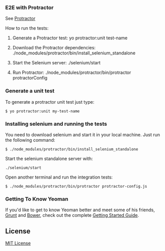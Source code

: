 ### E2E with Protractor

See [Protractor](https://github.com/angular/protractor)

How to run the tests:

1. Generate a Protractor test:
yo protractor:unit test-name

2. Download the Protractor dependencies:
./node_modules/protractor/bin/install_selenium_standalone

3. Start the Selenium server:
./selenium/start

4. Run Protractor:
./node_modules/protractor/bin/protractor protractorConfig

### Generate a unit test

To generate a protractor unit test just type:

```
$ yo protractor:unit my-test-name
```

### Installing selenium and running the tests

You need to download selenium and start it in your local machine. Just run the following command:

```
$ ./node_modules/protractor/bin/install_selenium_standalone
```

Start the selenium standalone server with:

```
./selenium/start
```

Open another terminal and run the integration tests:

```
$ ./node_modules/protractor/bin/protractor protractor-config.js
```

### Getting To Know Yeoman

If you'd like to get to know Yeoman better and meet some of his friends, [Grunt](http://gruntjs.com) and [Bower](http://bower.io), check out the complete [Getting Started Guide](https://github.com/yeoman/yeoman/wiki/Getting-Started).


## License

[MIT License](http://en.wikipedia.org/wiki/MIT_License)

